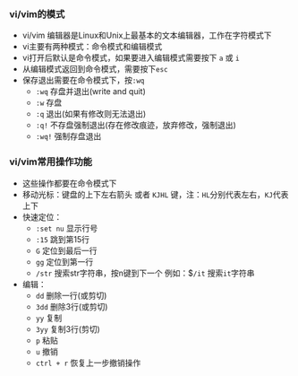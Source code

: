### vi/vim的模式

- vi/vim 编辑器是Linux和Unix上最基本的文本编辑器，工作在字符模式下
- vi主要有两种模式：命令模式和编辑模式
- vi打开后默认是命令模式，如果要进入编辑模式需要按下 `a` 或 `i`
- 从编辑模式返回到命令模式，需要按下`esc`
- 保存退出需要在命令模式下，按`:wq`
    * `:wq` 存盘并退出(write and quit)
    * `:w` 存盘
    * `:q` 退出(如果有修改则无法退出)
    * `:q!` 不存盘强制退出(存在修改痕迹，放弃修改，强制退出)
    * `:wq!` 强制存盘退出

### vi/vim常用操作功能

- 这些操作都要在命令模式下
- 移动光标：键盘的上下左右箭头 或者 `KJHL` 键，注：`HL`分别代表左右，`KJ`代表上下
- 快速定位：
    * `:set nu` 显示行号
    * `:15` 跳到第15行
    * `G` 定位到最后一行
    * `gg` 定位到第一行
    * `/str` 搜索str字符串，按n键到下一个 例如：$`/it` 搜索`it`字符串
- 编辑：
    * `dd` 删除一行(或剪切)
    * `3dd` 删除3行(或剪切)
    * `yy` 复制
    * `3yy` 复制3行(剪切)
    * `p` 粘贴
    * `u` 撤销
    * `ctrl + r` 恢复上一步撤销操作
